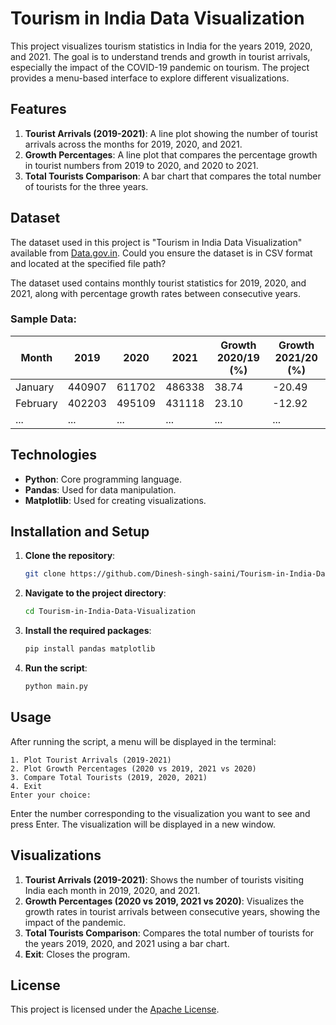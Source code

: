 # Tourism in India Data Visualization

This project visualizes tourism statistics in India for the years 2019, 2020, and 2021. The goal is to understand trends
and growth in tourist arrivals, especially the impact of the COVID-19 pandemic on tourism. The project provides a
menu-based interface to explore different visualizations.

## Features

1. **Tourist Arrivals (2019-2021)**: A line plot showing the number of tourist arrivals across the months for 2019,
   2020, and 2021.
2. **Growth Percentages**: A line plot that compares the percentage growth in tourist numbers from 2019 to 2020, and
   2020 to 2021.
3. **Total Tourists Comparison**: A bar chart that compares the total number of tourists for the three years.

## Dataset
The dataset used in this project is "Tourism in India Data Visualization" available from [Data.gov.in](https://www.data.gov.in/resource/month-wise-break-non-resident-indians-nris-arrivals-2019-2021). Could you ensure the dataset is in CSV format and located at the specified file path?

The dataset used contains monthly tourist statistics for 2019, 2020, and 2021, along with percentage growth rates
between consecutive years.

### Sample Data:

| Month    | 2019   | 2020   | 2021   | Growth 2020/19 (%) | Growth 2021/20 (%) |
|----------|--------|--------|--------|--------------------|--------------------|
| January  | 440907 | 611702 | 486338 | 38.74              | -20.49             |
| February | 402203 | 495109 | 431118 | 23.10              | -12.92             |
| ...      | ...    | ...    | ...    | ...                | ...                |

## Technologies

- **Python**: Core programming language.
- **Pandas**: Used for data manipulation.
- **Matplotlib**: Used for creating visualizations.

## Installation and Setup

1. **Clone the repository**:
   ```bash
   git clone https://github.com/Dinesh-singh-saini/Tourism-in-India-Data-Visualization.git

2. **Navigate to the project directory**:
    ```bash
    cd Tourism-in-India-Data-Visualization

3. **Install the required packages**:
    ```bash
   pip install pandas matplotlib
4. **Run the script**:
    ```bash
    python main.py
    ```

## Usage

After running the script, a menu will be displayed in the terminal:

```Tourism Data Visualization Menu
1. Plot Tourist Arrivals (2019-2021)
2. Plot Growth Percentages (2020 vs 2019, 2021 vs 2020)
3. Compare Total Tourists (2019, 2020, 2021)
4. Exit
Enter your choice: 
```

Enter the number corresponding to the visualization you want to see and press Enter. The visualization will be displayed
in a new window.

## Visualizations

1. **Tourist Arrivals (2019-2021)**:
   Shows the number of tourists visiting India each month in 2019, 2020, and 2021.
2. **Growth Percentages (2020 vs 2019, 2021 vs 2020)**:
   Visualizes the growth rates in tourist arrivals between consecutive years, showing the impact of the pandemic.
3. **Total Tourists Comparison**:
   Compares the total number of tourists for the years 2019, 2020, and 2021 using a bar chart.
4. **Exit**:
   Closes the program.

## License
This project is licensed under the [Apache License](LICENSE).
